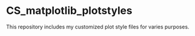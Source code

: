 # CS_matplotlib_plotstyles
This repository includes my customized plot style files for varies purposes.
